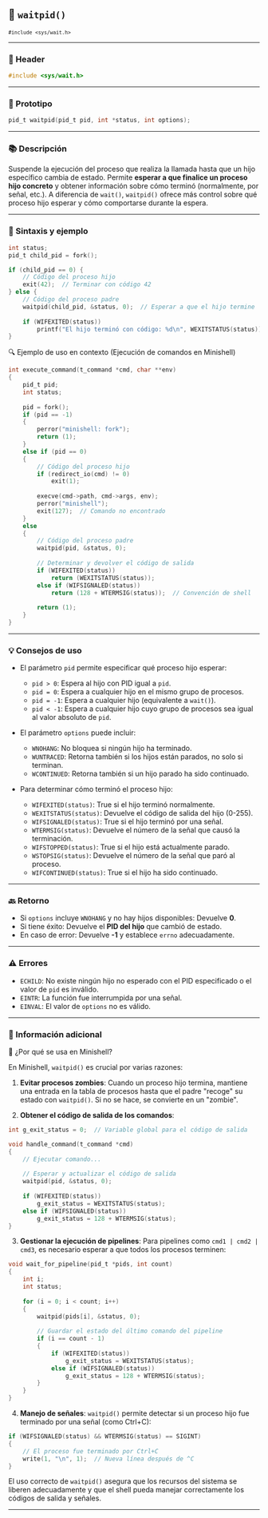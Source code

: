 ## 🧩 `waitpid()`  
<small><code>#include &lt;sys/wait.h&gt;</code></small>

---

### 🧾 Header
```c
#include <sys/wait.h>
```

---

### 🧪 Prototipo
```c
pid_t waitpid(pid_t pid, int *status, int options);
```

---

### 📚 Descripción
Suspende la ejecución del proceso que realiza la llamada hasta que un hijo específico cambia de estado. Permite **esperar a que finalice un proceso hijo concreto** y obtener información sobre cómo terminó (normalmente, por señal, etc.). A diferencia de `wait()`, `waitpid()` ofrece más control sobre qué proceso hijo esperar y cómo comportarse durante la espera.

---

### 🧰 Sintaxis y ejemplo
```c
int status;
pid_t child_pid = fork();

if (child_pid == 0) {
    // Código del proceso hijo
    exit(42);  // Terminar con código 42
} else {
    // Código del proceso padre
    waitpid(child_pid, &status, 0);  // Esperar a que el hijo termine
    
    if (WIFEXITED(status))
        printf("El hijo terminó con código: %d\n", WEXITSTATUS(status));
}
```

<summary>🔍 Ejemplo de uso en contexto (Ejecución de comandos en Minishell)</summary>

```c
int execute_command(t_command *cmd, char **env)
{
    pid_t pid;
    int status;
    
    pid = fork();
    if (pid == -1)
    {
        perror("minishell: fork");
        return (1);
    }
    else if (pid == 0)
    {
        // Código del proceso hijo
        if (redirect_io(cmd) != 0)
            exit(1);
            
        execve(cmd->path, cmd->args, env);
        perror("minishell");
        exit(127);  // Comando no encontrado
    }
    else
    {
        // Código del proceso padre
        waitpid(pid, &status, 0);
        
        // Determinar y devolver el código de salida
        if (WIFEXITED(status))
            return (WEXITSTATUS(status));
        else if (WIFSIGNALED(status))
            return (128 + WTERMSIG(status));  // Convención de shell
            
        return (1);
    }
}
```

---

### 💡 Consejos de uso
- El parámetro `pid` permite especificar qué proceso hijo esperar:
  - `pid > 0`: Espera al hijo con PID igual a `pid`.
  - `pid = 0`: Espera a cualquier hijo en el mismo grupo de procesos.
  - `pid = -1`: Espera a cualquier hijo (equivalente a `wait()`).
  - `pid < -1`: Espera a cualquier hijo cuyo grupo de procesos sea igual al valor absoluto de `pid`.

- El parámetro `options` puede incluir:
  - `WNOHANG`: No bloquea si ningún hijo ha terminado.
  - `WUNTRACED`: Retorna también si los hijos están parados, no solo si terminan.
  - `WCONTINUED`: Retorna también si un hijo parado ha sido continuado.

- Para determinar cómo terminó el proceso hijo:
  - `WIFEXITED(status)`: True si el hijo terminó normalmente.
  - `WEXITSTATUS(status)`: Devuelve el código de salida del hijo (0-255).
  - `WIFSIGNALED(status)`: True si el hijo terminó por una señal.
  - `WTERMSIG(status)`: Devuelve el número de la señal que causó la terminación.
  - `WIFSTOPPED(status)`: True si el hijo está actualmente parado.
  - `WSTOPSIG(status)`: Devuelve el número de la señal que paró al proceso.
  - `WIFCONTINUED(status)`: True si el hijo ha sido continuado.

---

### 🔙 Retorno
- Si `options` incluye `WNOHANG` y no hay hijos disponibles: Devuelve **0**.
- Si tiene éxito: Devuelve el **PID del hijo** que cambió de estado.
- En caso de error: Devuelve **-1** y establece `errno` adecuadamente.

---

### ⚠️ Errores
- `ECHILD`: No existe ningún hijo no esperado con el PID especificado o el valor de `pid` es inválido.
- `EINTR`: La función fue interrumpida por una señal.
- `EINVAL`: El valor de `options` no es válido.

---

### 🧭 Información adicional

<summary>📎 ¿Por qué se usa en Minishell?</summary>

En Minishell, `waitpid()` es crucial por varias razones:

1. **Evitar procesos zombies**:
   Cuando un proceso hijo termina, mantiene una entrada en la tabla de procesos hasta que el padre "recoge" su estado con `waitpid()`. Si no se hace, se convierte en un "zombie".

2. **Obtener el código de salida de los comandos**:
```c
int g_exit_status = 0;  // Variable global para el código de salida

void handle_command(t_command *cmd)
{
    // Ejecutar comando...
    
    // Esperar y actualizar el código de salida
    waitpid(pid, &status, 0);
    
    if (WIFEXITED(status))
        g_exit_status = WEXITSTATUS(status);
    else if (WIFSIGNALED(status))
        g_exit_status = 128 + WTERMSIG(status);
}
```

3. **Gestionar la ejecución de pipelines**:
   Para pipelines como `cmd1 | cmd2 | cmd3`, es necesario esperar a que todos los procesos terminen:
```c
void wait_for_pipeline(pid_t *pids, int count)
{
    int i;
    int status;
    
    for (i = 0; i < count; i++)
    {
        waitpid(pids[i], &status, 0);
        
        // Guardar el estado del último comando del pipeline
        if (i == count - 1)
        {
            if (WIFEXITED(status))
                g_exit_status = WEXITSTATUS(status);
            else if (WIFSIGNALED(status))
                g_exit_status = 128 + WTERMSIG(status);
        }
    }
}
```

4. **Manejo de señales**:
   `waitpid()` permite detectar si un proceso hijo fue terminado por una señal (como Ctrl+C):
```c
if (WIFSIGNALED(status) && WTERMSIG(status) == SIGINT)
{
    // El proceso fue terminado por Ctrl+C
    write(1, "\n", 1);  // Nueva línea después de ^C
}
```

El uso correcto de `waitpid()` asegura que los recursos del sistema se liberen adecuadamente y que el shell pueda manejar correctamente los códigos de salida y señales.

---